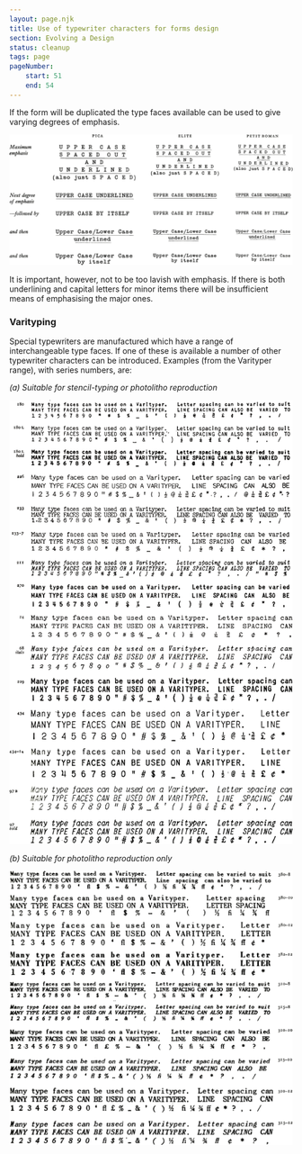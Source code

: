```yaml
---
layout: page.njk
title: Use of typewriter characters for forms design
section: Evolving a Design
status: cleanup
tags: page
pageNumber:
    start: 51
    end: 54
---
```


If the form will be duplicated the type faces available can be used to give varying degrees of emphasis.

![](1.jpg)

It is important, however, not to be too lavish with emphasis. If there is both underlining and capital letters for minor items there will be insufficient means of emphasising the major ones.

### Varityping

Special typewriters are manufactured which have a range of interchangeable type faces. If one of these is available a number of other typewriter characters can be introduced. Examples (from the Varityper range), with series numbers, are:

*(a) Suitable for stencil-typing or photolitho reproduction*

![](2.jpg)

*(b) Suitable for photolitho reproduction only*

![](3.jpg)
